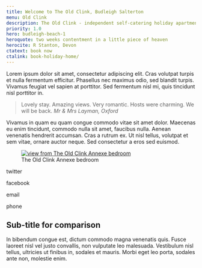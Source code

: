 ```yaml
---
title: Welcome to The Old Clink, Budleigh Salterton
menu: Old Clink
description: The Old Clink - independent self-catering holiday apartments in Budleigh Salterton, East Devon, UK.
priority: 1.0
hero: budleigh-beach-1
heroquote: two weeks contentment in a little piece of heaven
herocite: R Stanton, Devon
ctatext: book now
ctalink: book-holiday-home/
---
```


Lorem ipsum dolor sit amet, consectetur adipiscing elit. Cras volutpat turpis et nulla fermentum efficitur. Phasellus nec maximus odio, sed blandit turpis. Vivamus feugiat vel sapien at porttitor. Sed fermentum nisl mi, quis tincidunt nisl porttitor in.

> Lovely stay. Amazing views. Very romantic. Hosts were charming. We will be back.
<cite>Mr &amp; Mrs Layman, Oxford</cite>

Vivamus in quam eu quam congue commodo vitae sit amet dolor. Maecenas eu enim tincidunt, commodo nulla sit amet, faucibus nulla. Aenean venenatis hendrerit accumsan. Cras a rutrum ex. Ut nisl tellus, volutpat et sem vitae, ornare auctor neque. Sed consectetur a eros sed euismod.

<figure>

  <a href="[root]images/annexe-bedroom-1.jpg" class="progressive replace">
    <img src="[root]images/preview/annexe-bedroom-1.jpg" alt="view from The Old Clink Annexe bedroom" class="preview" />
  </a>

  <figcaption>The Old Clink Annexe bedroom</figcaption>

</figure>

<p class="twitter">twitter</p>

<p class="facebook">facebook</p>

<p class="email">email</p>

<p class="phone">phone</p>

## Sub-title for comparison

In bibendum congue est, dictum commodo magna venenatis quis. Fusce laoreet nisl vel justo convallis, non vulputate leo malesuada. Vestibulum nisl tellus, ultricies ut finibus in, sodales et mauris. Morbi eget leo porta, sodales ante non, molestie enim.
